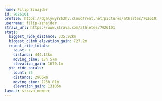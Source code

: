 ```yaml
---
name: Filip Sznajder
id: 7026101
profile: https://dgalywyr863hv.cloudfront.net/pictures/athletes/7026101/2123836/19/large.jpg
username: filip-sznajder
strava_url: https://www.strava.com/athletes/7026101
stats:
  biggest_ride_distance: 335.92km
  biggest_climb_elevation_gain: 727.2m
  recent_ride_totals:
    count: 9
    distance: 444.13km
    moving_time: 18h 57m
    elevation_gain: 1679.1m
  ytd_ride_totals:
    count: 52
    distance: 2905km
    moving_time: 126h 01m
    elevation_gain: 13105m
layout: strava_member
--- 
```

